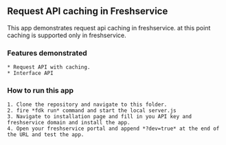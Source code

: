 ## Request API caching in Freshservice

This app demonstrates request api caching in freshservice. at this point caching is supported only in freshservice.

### Features demonstrated

    * Request API with caching.
    * Interface API

### How to run this app

    1. Clone the repository and navigate to this folder.
    2. fire *fdk run* command and start the local server.js
    3. Navigate to installation page and fill in you API key and  freshservice domain and install the app.
    4. Open your freshservice portal and append *?dev=true* at the end of the URL and test the app.
